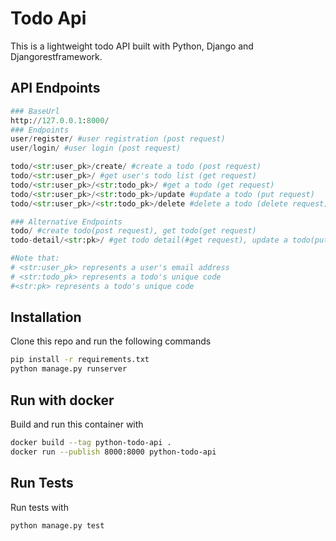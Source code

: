 # Todo Api
This is a lightweight todo API built with Python, Django and Djangorestframework. 

## API Endpoints
```python
### BaseUrl
http://127.0.0.1:8000/
### Endpoints
user/register/ #user registration (post request)
user/login/ #user login (post request)

todo/<str:user_pk>/create/ #create a todo (post request)
todo/<str:user_pk>/ #get user's todo list (get request)
todo/<str:user_pk>/<str:todo_pk>/ #get a todo (get request)
todo/<str:user_pk>/<str:todo_pk>/update #update a todo (put request)
todo/<str:user_pk>/<str:todo_pk>/delete #delete a todo (delete request)

### Alternative Endpoints
todo/ #create todo(post request), get todo(get request)
todo-detail/<str:pk>/ #get todo detail(#get request), update a todo(put request), delete a todo(delete request) 

#Note that: 
# <str:user_pk> represents a user's email address
# <str:todo_pk> represents a todo's unique code
#<str:pk> represents a todo's unique code

``` 

## Installation
Clone this repo and run the following commands

```bash
pip install -r requirements.txt
python manage.py runserver
```

## Run with docker
Build and run this container with
```bash
docker build --tag python-todo-api .
docker run --publish 8000:8000 python-todo-api
```


## Run Tests
Run tests with
```bash
python manage.py test
```